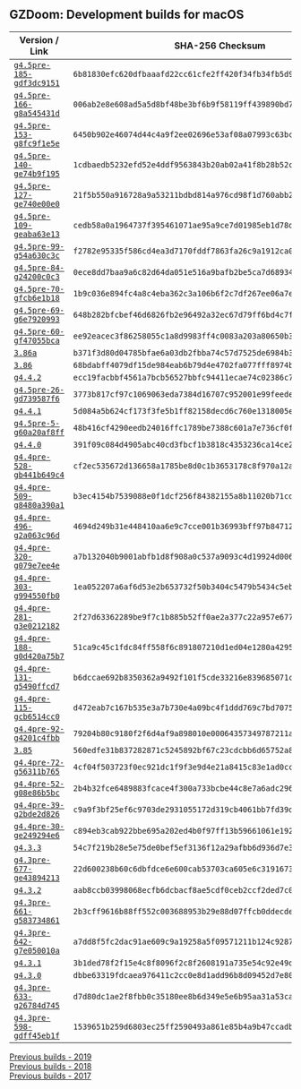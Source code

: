 ## GZDoom: Development builds for macOS

|Version / Link|SHA-256 Checksum|
|---|---|
|[`g4.5pre-185-gdf3dc9151`](https://github.com/alexey-lysiuk/gzdoom-macos-devbuilds/releases/download/g4.5pre-185-gdf3dc9151/gzdoom-g4.5pre-185-gdf3dc9151.dmg)|`6b81830efc620dfbaaafd22cc61cfe2ff420f34fb34fb5d9c88c5e0810d2a296`|
|[`g4.5pre-166-g8a545431d`](https://github.com/alexey-lysiuk/gzdoom-macos-devbuilds/releases/download/g4.5pre-166-g8a545431d/gzdoom-g4.5pre-166-g8a545431d.dmg)|`006ab2e8e608ad5a5d8bf48be3bf6b9f58119ff439890bd7549f6816c28d461a`|
|[`g4.5pre-153-g8fc9f1e5e`](https://github.com/alexey-lysiuk/gzdoom-macos-devbuilds/releases/download/g4.5pre-153-g8fc9f1e5e/gzdoom-g4.5pre-153-g8fc9f1e5e.dmg)|`6450b902e46074d44c4a9f2ee02696e53af08a07993c63bc689621b8b3c6f7bd`|
|[`g4.5pre-140-ge74b9f195`](https://github.com/alexey-lysiuk/gzdoom-macos-devbuilds/releases/download/g4.5pre-140-ge74b9f195/gzdoom-g4.5pre-140-ge74b9f195.dmg)|`1cdbaedb5232efd52e4ddf9563843b20ab02a41f8b28b52c88e0f05e1dc4568d`|
|[`g4.5pre-127-ge740e00e0`](https://github.com/alexey-lysiuk/gzdoom-macos-devbuilds/releases/download/g4.5pre-127-ge740e00e0/gzdoom-g4.5pre-127-ge740e00e0.dmg)|`21f5b550a916728a9a53211bdbd814a976cd98f1d760abb2544393dc3305725d`|
|[`g4.5pre-109-geaba63e13`](https://github.com/alexey-lysiuk/gzdoom-macos-devbuilds/releases/download/g4.5pre-109-geaba63e13/gzdoom-g4.5pre-109-geaba63e13.dmg)|`cedb58a0a1964737f395461071ae95a9ce7d01985eb1d78de7bbf5ff09008e06`|
|[`g4.5pre-99-g54a630c3c`](https://github.com/alexey-lysiuk/gzdoom-macos-devbuilds/releases/download/g4.5pre-99-g54a630c3c/gzdoom-g4.5pre-99-g54a630c3c.dmg)|`f2782e95335f586cd4ea3d7170fddf7863fa26c9a1912ca0c7479b9c13c2dc9f`|
|[`g4.5pre-84-g24200c0c3`](https://github.com/alexey-lysiuk/gzdoom-macos-devbuilds/releases/download/g4.5pre-84-g24200c0c3/gzdoom-g4.5pre-84-g24200c0c3.dmg)|`0ece8dd7baa9a6c82d64da051e516a9bafb2be5ca7d6893491a38856e0c4f923`|
|[`g4.5pre-70-gfcb6e1b18`](https://github.com/alexey-lysiuk/gzdoom-macos-devbuilds/releases/download/g4.5pre-70-gfcb6e1b18/gzdoom-g4.5pre-70-gfcb6e1b18.dmg)|`1b9c036e894fc4a8c4eba362c3a106b6f2c7df267ee06a7e8d5bdc7f9c0672e0`|
|[`g4.5pre-69-g6e7920993`](https://github.com/alexey-lysiuk/gzdoom-macos-devbuilds/releases/download/g4.5pre-69-g6e7920993/gzdoom-g4.5pre-69-g6e7920993.dmg)|`648b282bfcbef46d6826fb2e96492a32ec67d79ff6bd4c7fcd4b719a6bebe209`|
|[`g4.5pre-60-gf47055bca`](https://github.com/alexey-lysiuk/gzdoom-macos-devbuilds/releases/download/g4.5pre-60-gf47055bca/gzdoom-g4.5pre-60-gf47055bca.dmg)|`ee92eacec3f86258055c1a8d9983ff4c0083a203a80650b30393ad67a24c3116`|
|[`3.86a`](https://github.com/alexey-lysiuk/gzdoom-macos-devbuilds/releases/download/3.86a/lzdoom-3.86a.dmg)|`b371f3d80d04785bfae6a03db2fbba74c57d7525de6984b3897e8ef90f59b636`|
|[`3.86`](https://github.com/alexey-lysiuk/gzdoom-macos-devbuilds/releases/download/3.86/lzdoom-3.86.dmg)|`68bdabff4079df15de984eab6b79d4e4702fa077fff8974b25543afa952da19c`|
|[`g4.4.2`](https://github.com/alexey-lysiuk/gzdoom-macos-devbuilds/releases/download/g4.4.2/gzdoom-g4.4.2.dmg)|`ecc19facbbf4561a7bcb56527bbfc94411ecae74c02386c7a134e24589db39b1`|
|[`g4.5pre-26-gd739587f6`](https://github.com/alexey-lysiuk/gzdoom-macos-devbuilds/releases/download/g4.5pre-26-gd739587f6/gzdoom-g4.5pre-26-gd739587f6.dmg)|`3773b817cf97c1069063eda7384d16707c952001e99feede81469fb5a6b6a692`|
|[`g4.4.1`](https://github.com/alexey-lysiuk/gzdoom-macos-devbuilds/releases/download/g4.4.1/gzdoom-g4.4.1.dmg)|`5d084a5b624cf173f3fe5b1ff82158decd6c760e1318005e9149cd473802e093`|
|[`g4.5pre-5-g60a20af8ff`](https://github.com/alexey-lysiuk/gzdoom-macos-devbuilds/releases/download/g4.5pre-5-g60a20af8ff/gzdoom-g4.5pre-5-g60a20af8ff.dmg)|`48b416cf4290eedb24016ffc1789be7388c601a7e736cf0f879089f0b12338b0`|
|[`g4.4.0`](https://github.com/alexey-lysiuk/gzdoom-macos-devbuilds/releases/download/g4.4.0/gzdoom-g4.4.0.dmg)|`391f09c084d4905abc40cd3fbcf1b3818c4353236ca14ce29c5383f028b6b0f0`|
|[`g4.4pre-528-gb441b649c4`](https://github.com/alexey-lysiuk/gzdoom-macos-devbuilds/releases/download/g4.4pre-528-gb441b649c4/gzdoom-g4.4pre-528-gb441b649c4.dmg)|`cf2ec535672d136658a1785be8d0c1b3653178c8f970a12a80c4ea468bc00f8e`|
|[`g4.4pre-509-g8480a390a1`](https://github.com/alexey-lysiuk/gzdoom-macos-devbuilds/releases/download/g4.4pre-509-g8480a390a1/gzdoom-g4.4pre-509-g8480a390a1.dmg)|`b3ec4154b7539088e0f1dcf256f84382155a8b11020b71cda5649dd055d7e9fa`|
|[`g4.4pre-496-g2a063c96d`](https://github.com/alexey-lysiuk/gzdoom-macos-devbuilds/releases/download/g4.4pre-496-g2a063c96d/gzdoom-g4.4pre-496-g2a063c96d.dmg)|`4694d249b31e448410aa6e9c7cce001b36993bff97b847120f143dd0fc85515d`|
|[`g4.4pre-320-g079e7ee4e`](https://github.com/alexey-lysiuk/gzdoom-macos-devbuilds/releases/download/g4.4pre-320-g079e7ee4e/gzdoom-g4.4pre-320-g079e7ee4e.dmg)|`a7b132040b9001abfb1d8f908a0c537a9093c4d19924d0061c32fba33a94432c`|
|[`g4.4pre-303-g994550fb0`](https://github.com/alexey-lysiuk/gzdoom-macos-devbuilds/releases/download/g4.4pre-303-g994550fb0/gzdoom-g4.4pre-303-g994550fb0.dmg)|`1ea052207a6af6d53e2b653732f50b3404c5479b5434c5eb8c0daf83652ce09e`|
|[`g4.4pre-281-g3e0212182`](https://github.com/alexey-lysiuk/gzdoom-macos-devbuilds/releases/download/g4.4pre-281-g3e0212182/gzdoom-g4.4pre-281-g3e0212182.dmg)|`2f27d63362289be9f7c1b885b52ff0ae2a377c22a957e677416b62f6e8f5845e`|
|[`g4.4pre-188-g0d420a75b7`](https://github.com/alexey-lysiuk/gzdoom-macos-devbuilds/releases/download/g4.4pre-188-g0d420a75b7/gzdoom-g4.4pre-188-g0d420a75b7.dmg)|`51ca9c45c1fdc84ff558f6c891807210d1ed04e1280a4295b9fa8616dd6e9512`|
|[`g4.4pre-131-g5490ffcd7`](https://github.com/alexey-lysiuk/gzdoom-macos-devbuilds/releases/download/g4.4pre-131-g5490ffcd7/gzdoom-g4.4pre-131-g5490ffcd7.dmg)|`b6dccae692b8350362a9492f101f5cde33216e839685071c65c4e9dc0090a894`|
|[`g4.4pre-115-gcb6514cc0`](https://github.com/alexey-lysiuk/gzdoom-macos-devbuilds/releases/download/g4.4pre-115-gcb6514cc0/gzdoom-g4.4pre-115-gcb6514cc0.dmg)|`d472eab7c167b535e3a7b730e4a09bc4f1ddd769c7bd7075c0562cf22c4cc563`|
|[`g4.4pre-92-g4201c4fbb`](https://github.com/alexey-lysiuk/gzdoom-macos-devbuilds/releases/download/g4.4pre-92-g4201c4fbb/gzdoom-g4.4pre-92-g4201c4fbb.dmg)|`79204b80c9180f2f6d4af9a898010e00064357349787211a1287d7075653ccc3`|
|[`3.85`](https://github.com/alexey-lysiuk/gzdoom-macos-devbuilds/releases/download/3.85/lzdoom-3.85.dmg)|`560edfe31b837282871c5245892bf67c23cdcbb6d65752a82978ed99e0f45472`|
|[`g4.4pre-72-g56311b765`](https://github.com/alexey-lysiuk/gzdoom-macos-devbuilds/releases/download/g4.4pre-72-g56311b765/gzdoom-g4.4pre-72-g56311b765.dmg)|`4cf04f503723f0ec921dc1f9f3e9d4e21a8415c83e1ad0cc4ed3cf1b07d832b4`|
|[`g4.4pre-52-g08e86b5bc`](https://github.com/alexey-lysiuk/gzdoom-macos-devbuilds/releases/download/g4.4pre-52-g08e86b5bc/gzdoom-g4.4pre-52-g08e86b5bc.dmg)|`2b4b32fce6489883fcace4f300a733bcbe44c8e7a6adc2968bf88d2c6a16d84e`|
|[`g4.4pre-39-g2bde2d826`](https://github.com/alexey-lysiuk/gzdoom-macos-devbuilds/releases/download/g4.4pre-39-g2bde2d826/gzdoom-g4.4pre-39-g2bde2d826.dmg)|`c9a9f3bf25ef6c9703de2931055172d319cb4061bb7fd39dfbec81d4ee52daa7`|
|[`g4.4pre-30-ge249294e6`](https://github.com/alexey-lysiuk/gzdoom-macos-devbuilds/releases/download/g4.4pre-30-ge249294e6/gzdoom-g4.4pre-30-ge249294e6.dmg)|`c894eb3cab922bbe695a202ed4b0f97ff13b59661061e1920e1dc6998cc8a34c`|
|[`g4.3.3`](https://github.com/alexey-lysiuk/gzdoom-macos-devbuilds/releases/download/g4.3.3/gzdoom-g4.3.3.dmg)|`54c7f219b28e5e75de0bef5ef3136f12a29afbb6d936d7e3329322270c95a019`|
|[`g4.3pre-677-ge43894213`](https://github.com/alexey-lysiuk/gzdoom-macos-devbuilds/releases/download/g4.3pre-677-ge43894213/gzdoom-g4.3pre-677-ge43894213.dmg)|`22d600238b60c6dbfdce6e600cab53703ca605e6c319167321e2fd0f60543c75`|
|[`g4.3.2`](https://github.com/alexey-lysiuk/gzdoom-macos-devbuilds/releases/download/g4.3.2/gzdoom-g4.3.2.dmg)|`aab8ccb03998068ecfb6dcbacf8ae5cdf0ceb2ccf2ded7c09292c1d23223de1d`|
|[`g4.3pre-661-g583734861`](https://github.com/alexey-lysiuk/gzdoom-macos-devbuilds/releases/download/g4.3pre-661-g583734861/gzdoom-g4.3pre-661-g583734861.dmg)|`2b3cff9616b88ff552c003688953b29e88d07ffcb0ddecde620f06adbed276f8`|
|[`g4.3pre-642-g7e050010a`](https://github.com/alexey-lysiuk/gzdoom-macos-devbuilds/releases/download/g4.3pre-642-g7e050010a/gzdoom-g4.3pre-642-g7e050010a.dmg)|`a7dd8f5fc2dac91ae609c9a19258a5f09571211b124c92870b06ab7aadc0784b`|
|[`g4.3.1`](https://github.com/alexey-lysiuk/gzdoom-macos-devbuilds/releases/download/g4.3.1/gzdoom-g4.3.1.dmg)|`3b1ded78f2f15e4c8f8096f2c8f2608191a735e54c92e49d9e4b773042da5905`|
|[`g4.3.0`](https://github.com/alexey-lysiuk/gzdoom-macos-devbuilds/releases/download/g4.3.0/gzdoom-g4.3.0.dmg)|`dbbe63319fdcaea976411c2cc0e8d1add96b8d09452d7e80ef0f53acbb9fe7d0`|
|[`g4.3pre-633-g26784d745`](https://github.com/alexey-lysiuk/gzdoom-macos-devbuilds/releases/download/g4.3pre-633-g26784d745/gzdoom-g4.3pre-633-g26784d745.dmg)|`d7d80dc1ae2f8fbb0c35180ee8b6d349e5e6b95aa31a53ca8414bc8857049142`|
|[`g4.3pre-598-gdff45eb1f`](https://github.com/alexey-lysiuk/gzdoom-macos-devbuilds/releases/download/g4.3pre-598-gdff45eb1f/gzdoom-g4.3pre-598-gdff45eb1f.dmg)|`1539651b259d6803ec25ff2590493a861e85b4a9b47ccadb099a500a576e7e11`|

[Previous builds - 2019](https://github.com/alexey-lysiuk/gzdoom-macos-devbuilds-2019)  
[Previous builds - 2018](https://github.com/alexey-lysiuk/gzdoom-macos-devbuilds-2018)  
[Previous builds - 2017](https://github.com/alexey-lysiuk/gzdoom-macos-devbuilds-2017)
